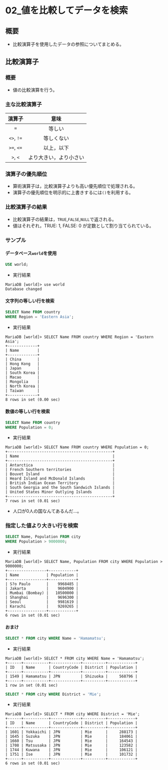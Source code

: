 02\_値を比較してデータを検索
===

## 概要

- 比較演算子を使用したデータの参照についてまとめる。

## 比較演算子

### 概要

- 値の比較演算を行う。

### 主な比較演算子

|演算子    |意味                  |
|:--------:|:--------------------:|
|`=`       |等しい                |
|`<>`, `!=`|等しくない            |
|`>=`, `<=`|以上，以下            |
|`>`, `<`  |より大きい，より小さい|

### 演算子の優先順位

- 算術演算子は，比較演算子よりも高い優先順位で処理される。
- 演算子の優先順位を明示的に上書きするには`()`を利用する。

### 比較演算子の結果

- 比較演算子の結果は，`TRUE`,`FALSE`,`NULL`で返される。
- 値はそれぞれ，TRUE: 1, FALSE: 0 が定数として割り当てられている。

### サンプル

#### データベース`world`を使用

```SQL
USE world;
```

- 実行結果

```
MariaDB [world]> use world
Database changed
```

#### 文字列の等しい行を検索

```SQL
SELECT Name FROM country 
WHERE Region = 'Eastern Asia';
```

- 実行結果

```
MariaDB [world]> SELECT Name FROM country WHERE Region = 'Eastern Asia';
+-------------+
| Name        |
+-------------+
| China       |
| Hong Kong   |
| Japan       |
| South Korea |
| Macao       |
| Mongolia    |
| North Korea |
| Taiwan      |
+-------------+
8 rows in set (0.00 sec)
```

#### 数値の等しい行を検索

```SQL
SELECT Name FROM country 
WHERE Population = 0;
```

- 実行結果

```
MariaDB [world]> SELECT Name FROM country WHERE Population = 0;
+----------------------------------------------+
| Name                                         |
+----------------------------------------------+
| Antarctica                                   |
| French Southern territories                  |
| Bouvet Island                                |
| Heard Island and McDonald Islands            |
| British Indian Ocean Territory               |
| South Georgia and the South Sandwich Islands |
| United States Minor Outlying Islands         |
+----------------------------------------------+
7 rows in set (0.01 sec)
```

- 人口が0人の国なんてあるんだ…。

### 指定した値より大きい行を検索

```SQL
SELECT Name, Population FROM city 
WHERE Population > 9000000;
```

- 実行結果

```
MariaDB [world]> SELECT Name, Population FROM city WHERE Population > 9000000;
+-----------------+------------+
| Name            | Population |
+-----------------+------------+
| S?o Paulo       |    9968485 |
| Jakarta         |    9604900 |
| Mumbai (Bombay) |   10500000 |
| Shanghai        |    9696300 |
| Seoul           |    9981619 |
| Karachi         |    9269265 |
+-----------------+------------+
6 rows in set (0.01 sec)
```

#### おまけ

```SQL
SELECT * FROM city WHERE Name = 'Hamamatsu';
```

- 実行結果

```
MariaDB [world]> SELECT * FROM city WHERE Name = 'Hamamatsu';
+------+-----------+-------------+----------+------------+
| ID   | Name      | CountryCode | District | Population |
+------+-----------+-------------+----------+------------+
| 1549 | Hamamatsu | JPN         | Shizuoka |     568796 |
+------+-----------+-------------+----------+------------+
1 row in set (0.01 sec)
```

```SQL
SELECT * FROM city WHERE District = 'Mie';
```

- 実行結果

```
MariaDB [world]> SELECT * FROM city WHERE District = 'Mie';
+------+-----------+-------------+----------+------------+
| ID   | Name      | CountryCode | District | Population |
+------+-----------+-------------+----------+------------+
| 1601 | Yokkaichi | JPN         | Mie      |     288173 |
| 1645 | Suzuka    | JPN         | Mie      |     184061 |
| 1660 | Tsu       | JPN         | Mie      |     164543 |
| 1708 | Matsusaka | JPN         | Mie      |     123582 |
| 1744 | Kuwana    | JPN         | Mie      |     106121 |
| 1751 | Ise       | JPN         | Mie      |     101732 |
+------+-----------+-------------+----------+------------+
6 rows in set (0.01 sec)
```
